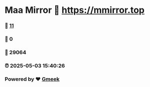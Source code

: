 # Maa Mirror :link: https://mmirror.top 
### :page_facing_up: [11](https://mmirror.top/tag.html) 
### :speech_balloon: 0 
### :hibiscus: 29064 
### :alarm_clock: 2025-05-03 15:40:26 
### Powered by :heart: [Gmeek](https://github.com/Meekdai/Gmeek)
